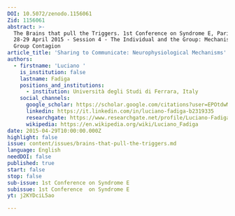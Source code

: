 ```yaml
---
DOI: 10.5072/zenodo.1156061
Zid: 1156061
abstract: >-
  The Brains that pull the Triggers. 1st Conference on Syndrome E, Paris IAS,
  28-29 April 2015 - Session 4 - The Individual and the Group: Mechanisms of
  Group Contagion
article_title: 'Sharing to Communicate: Neurophysiological Mechanisms'
authors:
  - firstname: 'Luciano '
    is_institution: false
    lastname: Fadiga
    positions_and_institutions:
      - institution: Università degli Studi di Ferrara, Italy
    social_channels:
      google_scholar: https://scholar.google.com/citations?user=EPOtdwMAAAAJ&hl=fr
      linkedin: https://it.linkedin.com/in/luciano-fadiga-b2319335
      researchgate: https://www.researchgate.net/profile/Luciano-Fadiga-2
      wikipedia: https://en.wikipedia.org/wiki/Luciano_Fadiga
date: 2015-04-29T10:00:00.000Z
highlight: false
issue: content/issues/brains-that-pull-the-triggers.md
language: English
needDOI: false
published: true
start: false
stop: false
sub-issue: 1st Conference on Syndrome E
subissue: 1st Conference  on Syndrome E
yt: j2KYDciL5ao

---
```


<Youtube yt="IqlQp5gyfts" caption ="Bioéthique et laïcité"></Youtube>